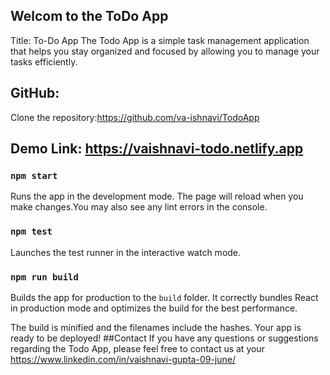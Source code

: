 ## Welcom to the ToDo App
Title: To-Do App
The Todo App is a simple task management application that helps you stay organized and focused by allowing you to manage your tasks efficiently.

## GitHub: 
Clone the repository:https://github.com/va-ishnavi/TodoApp

## Demo Link: https://vaishnavi-todo.netlify.app

### `npm start`
Runs the app in the development mode.
The page will reload when you make changes.You may also see any lint errors in the console.

### `npm test`
Launches the test runner in the interactive watch mode.

### `npm run build`
Builds the app for production to the `build` folder.
It correctly bundles React in production mode and optimizes the build for the best performance.

The build is minified and the filenames include the hashes.
Your app is ready to be deployed!
##Contact
If you have any questions or suggestions regarding the Todo App, please feel free to contact us at your
https://www.linkedin.com/in/vaishnavi-gupta-09-june/


